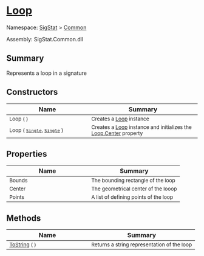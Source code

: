 # [Loop](./Loop.md)

Namespace: [SigStat]() > [Common](./README.md)

Assembly: SigStat.Common.dll

## Summary
Represents a loop in a signature

## Constructors

| Name | Summary | 
| --- | --- | 
| <sub>Loop (  )</sub><div style="width: 200px">| <sub>Creates a [Loop](https://github.com/hargitomi97/sigstat/blob/master/docs/md/SigStat/Common/Loop.md) instance</sub><div style="width: 200px">| <br>
| <sub>Loop ( [`Single`](https://docs.microsoft.com/en-us/dotnet/api/System.Single), [`Single`](https://docs.microsoft.com/en-us/dotnet/api/System.Single) )</sub><div style="width: 200px">| <sub>Creates a [Loop](https://github.com/hargitomi97/sigstat/blob/master/docs/md/SigStat/Common/Loop.md) instance and initializes the [Loop.Center](https://github.com/hargitomi97/sigstat/blob/master/docs/md/SigStat/Common/Loop.md) property</sub><div style="width: 200px">| <br>


## Properties

| Name | Summary | 
| --- | --- | 
| <sub>Bounds</sub><div style="width: 200px">| <sub>The bounding rectangle of the loop</sub><div style="width: 200px">| <br>
| <sub>Center</sub><div style="width: 200px">| <sub>The geometrical center of the looop</sub><div style="width: 200px">| <br>
| <sub>Points</sub><div style="width: 200px">| <sub>A list of defining points of the loop</sub><div style="width: 200px">| <br>


## Methods

| Name | Summary | 
| --- | --- | 
| <sub>[ToString](./Methods/Loop-100663342.md) (  )</sub><div style="width: 200px">| <sub>Returns a string representation of the loop</sub><div style="width: 200px">| <br>


